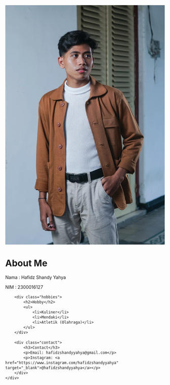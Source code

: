 <link href="style.css" rel="stylesheet" />
<body>
    <div class="container">
        <div class="profile">
            <img src="WhatsApp Image 2024-10-24 at 20.59.03_af15b5dc.jpg" alt="foto" class="profile-pic">
            <h1>About Me</h1>
            <p>Nama : Hafidz Shandy Yahya</p>
            <p>NIM : 2300016127</p>
        </div>

        <div class="hobbies">
            <h2>Hobby</h2>
            <ul>
                <li>Kuliner</li>
                <li>Mendaki</li>
                <li>Atletik (Olahraga)</li>
            </ul>
        </div>

        <div class="contact">
            <h3>Contact</h3>
            <p>Email: hafidzshandyyahya@gmail.com</p>
            <p>Instagram: <a href="https://www.instagram.com/hafidzshandyyahya" target="_blank">@hafidzshandyyahya</a></p>
        </div>
    </div>
</body>
